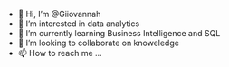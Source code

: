 - 👋 Hi, I’m @Giiovannah
- 👀 I’m interested in data analytics
- 🌱 I’m currently learning Business Intelligence and SQL
- 💞️ I’m looking to collaborate on knoweledge
- 📫 How to reach me ...

<!---
Giiovannah/Giiovannah is a ✨ special ✨ repository because its `README.md` (this file) appears on your GitHub profile.
You can click the Preview link to take a look at your changes.
--->
